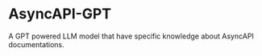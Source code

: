 # AsyncAPI-GPT
A GPT powered LLM model that have specific knowledge about AsyncAPI documentations. 
